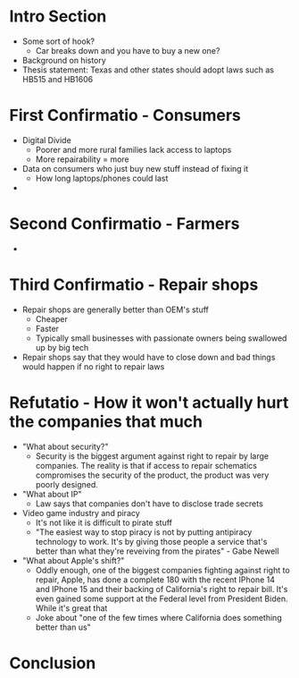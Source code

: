 # Intro Section

- Some sort of hook?
  - Car breaks down and you have to buy a new one?
- Background on history
- Thesis statement:
  Texas and other states should adopt laws such as HB515 and HB1606

# First Confirmatio - Consumers

- Digital Divide
  - Poorer and more rural families lack access to laptops
  - More repairability = more 
- Data on consumers who just buy new stuff instead of fixing it
  - How long laptops/phones could last
-

# Second Confirmatio - Farmers

-

# Third Confirmatio - Repair shops

- Repair shops are generally better than OEM's stuff
  - Cheaper
  - Faster
  - Typically small businesses with passionate owners being swallowed up by big tech
- Repair shops say that they would have to close down and bad things would happen if no right to repair laws

# Refutatio - How it won't actually hurt the companies that much

- "What about security?"
  - Security is the biggest argument against right to repair by large companies. The reality is that if access to repair schematics compromises the security of the product, the product was very poorly designed.
- "What about IP"
  - Law says that companies don't have to disclose trade secrets
- Video game industry and piracy
  - It's not like it is difficult to pirate stuff
  - "The easiest way to stop piracy is not by putting antipiracy technology to work. It's by giving those people a service that's better than what they're reveiving from the pirates" - Gabe Newell
- "What about Apple's shift?"
  - Oddly enough, one of the biggest companies fighting against right to repair, Apple, has done a complete 180 with the recent IPhone 14 and IPhone 15 and their backing of California's right to repair bill. It's even gained some support at the Federal level from President Biden. While it's great that 
  - Joke about "one of the few times where California does something better than us"

# Conclusion
